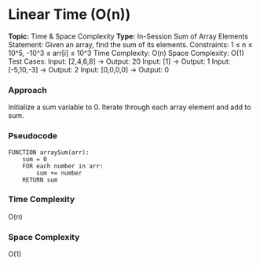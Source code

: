 # Linear Time (O(n))
**Topic:** Time & Space Complexity
**Type:** In-Session
Sum of Array Elements 
Statement: Given an array, find the sum of its elements. 
Constraints: 1 ≤ n ≤ 10^5, -10^3 ≤ arr[i] ≤ 10^3 
Time Complexity: O(n) 
Space Complexity: O(1) 
Test Cases: 
Input: [2,4,6,8] → Output: 20 
Input: [1] → Output: 1 
Input: [-5,10,-3] → Output: 2 
Input: [0,0,0,0] → Output: 0 
### Approach
Initialize a sum variable to 0. Iterate through each array element and add to sum.
### Pseudocode
```
FUNCTION arraySum(arr):
    sum = 0
    FOR each number in arr:
        sum += number
    RETURN sum
```
### Time Complexity
O(n)
### Space Complexity
O(1)
